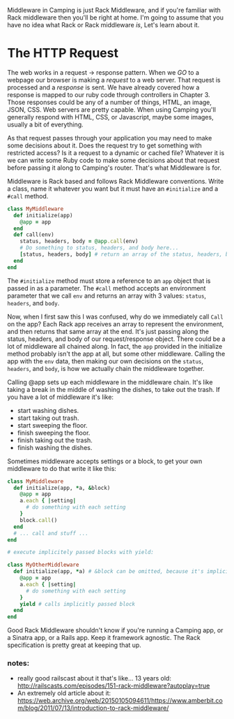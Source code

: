 Middleware in Camping is just Rack Middleware, and if you're familiar with Rack middleware then you'll be right at home. I'm going to assume that you have no idea what Rack or Rack middleware *is*, Let's learn about it.

# The HTTP Request

The web works in a request -> response pattern. When we *GO* to a webpage our browser is making a *request* to a web server. That request is processed and a *response* is sent. We have already covered how a response is mapped to our ruby code through controllers in Chapter 3. Those responses could be any of a number of things, HTML, an image, JSON, CSS. Web servers are pretty capable. When using Camping you'll generally respond with HTML, CSS, or Javascript, maybe some images, usually a bit of everything.

As that request passes through your application you may need to make some decisions about it. Does the request try to get something with restricted access? Is it a request to a dynamic or cached file? Whatever it is we can write some Ruby code to make some decisions about that request before passing it along to Camping's router. That's what Middleware is for.

Middleware is Rack based and follows Rack Middleware conventions. Write a class, name it whatever you want but it must have an `#initialize` and a `#call` method.

```ruby
class MyMiddleware
  def initialize(app)
    @app = app
  end
  def call(env)
    status, headers, body = @app.call(env)
    # Do something to status, headers, and body here...
    [status, headers, body] # return an array of the status, headers, body.
  end
end
```

The `#initialize` method must store a reference to an `app` object that is passed in as a parameter. The `#call` method accepts an environment parameter that we call `env` and returns an array with 3 values: `status`, `headers`, and `body`.

Now, when I first saw this I was confused, why do we immediately call `Call` on the app? Each Rack app receives an array to represent the environment, and then returns that same array at the end. It's just passing along the status, headers, and body of our request/response object. There could be a lot of middleware all chained along. In fact, the `app` provided in the initialize method probably isn't the app at all, but some other middleware. Calling the app with the `env` data, then making our own decisions on the `status`, `headers`, and `body`, is how we actually chain the middleware together.

Calling @app sets up each middleware in the middleware chain. It's like taking a break in the middle of washing the dishes, to take out the trash. If you have a lot of middleware it's like:
* start washing dishes.
* start taking out trash.
* start sweeping the floor.
* finish sweeping the floor.
* finish taking out the trash.
* finish washing the dishes.

Sometimes middleware accepts settings or a block, to get your own middleware to do that write it like this:

```ruby
class MyMiddleware
  def initialize(app, *a, &block)
    @app = app
    a.each { |setting|
      # do something with each setting
    }
    block.call()
  end
  # ... call and stuff ...
end

# execute implicitely passed blocks with yield:

class MyOtherMiddleware
  def initialize(app, *a) # &block can be omitted, because it's implicitly passed
    @app = app
    a.each { |setting|
      # do something with each setting
    }
    yield # calls implicitly passed block
  end
end
```

Good Rack Middleware shouldn't know if you're running a Camping app, or a Sinatra app, or a Rails app. Keep it framework agnostic. The Rack specification is pretty great at keeping that up.

### notes:
* really good railscast about it that's like... 13 years old: http://railscasts.com/episodes/151-rack-middleware?autoplay=true
* An extremely old article about it: https://web.archive.org/web/20150105094611/https://www.amberbit.com/blog/2011/07/13/introduction-to-rack-middleware/
